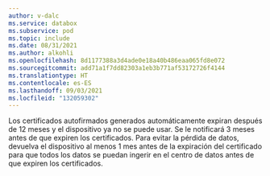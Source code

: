 ```yaml
---
author: v-dalc
ms.service: databox
ms.subservice: pod
ms.topic: include
ms.date: 08/31/2021
ms.author: alkohli
ms.openlocfilehash: 8d1177388a3d4ade0e18a40b486eaa065fd8e072
ms.sourcegitcommit: add71a1f7dd82303a1eb3b771af53172726f4144
ms.translationtype: HT
ms.contentlocale: es-ES
ms.lasthandoff: 09/03/2021
ms.locfileid: "132059302"
---
```

Los certificados autofirmados generados automáticamente expiran después de 12 meses y el dispositivo ya no se puede usar. Se le notificará 3 meses antes de que expiren los certificados. Para evitar la pérdida de datos, devuelva el dispositivo al menos 1 mes antes de la expiración del certificado para que todos los datos se puedan ingerir en el centro de datos antes de que expiren los certificados.
